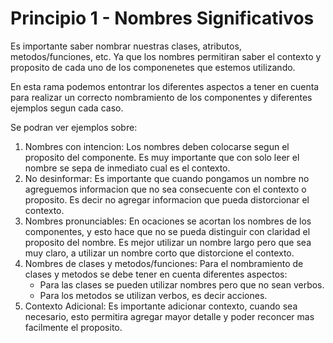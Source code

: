 # Principio 1 - Nombres Significativos

Es importante saber nombrar nuestras clases, atributos, metodos/funciones, etc. Ya que los nombres permitiran saber el contexto y proposito de cada uno de los componenetes que estemos utilizando.

En esta rama podemos entontrar los diferentes aspectos a tener en cuenta para realizar un correcto nombramiento de los componentes y diferentes ejemplos segun cada caso.

Se podran ver ejemplos sobre:

1. Nombres con intencion: Los nombres deben colocarse segun el proposito del componente. Es muy importante que con solo leer el nombre se sepa de inmediato cual es el contexto.
2. No desinformar: Es importante que cuando pongamos un nombre no agreguemos informacion que no sea consecuente con el contexto o proposito. Es decir no agregar informacion que pueda distorcionar el contexto.
3. Nombres pronunciables: En ocaciones se acortan los nombres de los componentes, y esto hace que no se pueda distinguir con claridad el proposito del nombre. Es mejor utilizar un nombre largo pero que sea muy claro, a utilizar un nombre corto que distorcione el contexto.
4. Nombres de clases y metodos/funciones: Para el nombramiento de clases y metodos se debe tener en cuenta diferentes aspectos:
   - Para las clases se pueden utilizar nombres pero que no sean verbos.
   - Para los metodos se utilizan verbos, es decir acciones.
5. Contexto Adicional: Es importante adicionar contexto, cuando sea necesario, esto permitira agregar mayor detalle y poder reconcer mas facilmente el proposito.
